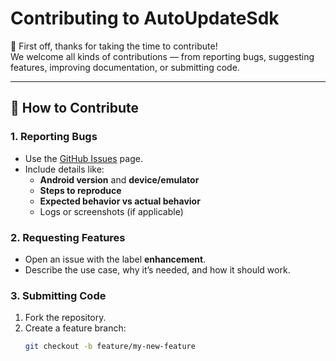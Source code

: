 # Contributing to AutoUpdateSdk

👋 First off, thanks for taking the time to contribute!  
We welcome all kinds of contributions — from reporting bugs, suggesting features, improving documentation, or submitting code.

---

## 📌 How to Contribute

### 1. Reporting Bugs
- Use the [GitHub Issues](https://github.com/azzadpandit1122/AutoUpdateSdk/issues) page.  
- Include details like:
  - **Android version** and **device/emulator**
  - **Steps to reproduce**
  - **Expected behavior vs actual behavior**
  - Logs or screenshots (if applicable)

### 2. Requesting Features
- Open an issue with the label **enhancement**.
- Describe the use case, why it’s needed, and how it should work.

### 3. Submitting Code
1. Fork the repository.  
2. Create a feature branch:  
   ```bash
   git checkout -b feature/my-new-feature
